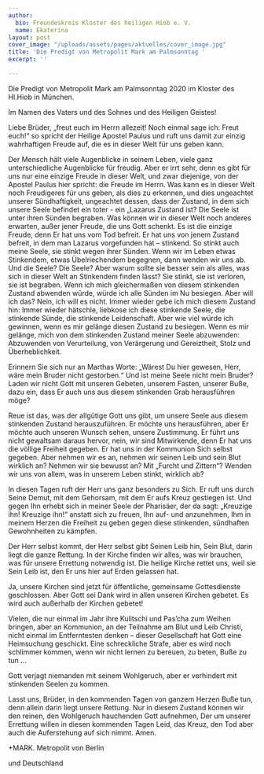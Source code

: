 ```yaml
---
author:
  bio: Freundeskreis Kloster des heiligen Hiob e. V.
  name: Ekaterina
layout: post
cover_image: "/uploads/assets/pages/aktuelles/cover_image.jpg"
title: 'Die Predigt von Metropolit Mark am Palmsonntag '
excerpt: ''

---
```

Die Predigt von Metropolit Mark am Palmsonntag 2020 im Kloster des Hl.Hiob in München.

Im Namen des Vaters und des Sohnes und des Heiligen Geistes!

Liebe Brüder, „freut euch im Herrn allezeit! Noch einmal sage ich: Freut euch!“ so spricht der Heilige Apostel Paulus und ruft uns damit zur einzig wahrhaftigen Freude auf, die es in dieser Welt für uns geben kann.

Der Mensch hält viele Augenblicke in seinem Leben, viele ganz unterschiedliche Augenblicke für freudig. Aber er irrt sehr, denn es gibt für uns nur eine einzige Freude in dieser Welt, und zwar diejenige, von der Apostel Paulus hier spricht: die Freude im Herrn. Was kann es in dieser Welt noch Freudigeres für uns geben, als dies zu erkennen, und dies ungeachtet unserer Sündhaftigkeit, ungeachtet dessen, dass der Zustand, in dem sich unsere Seele befindet ein toter - ein „Lazarus Zustand ist? Die Seele ist unter ihren Sünden begraben. Was können wir in dieser Welt noch anderes erwarten, außer jener Freude, die uns Gott schenkt. Es ist die einzige Freude, denn Er hat uns vom Tod befreit. Er hat uns von jenem Zustand befreit, in dem man Lazarus vorgefunden hat – stinkend. So stinkt auch meine Seele, sie stinkt wegen ihrer Sünden. Wenn wir im Leben etwas Stinkendem, etwas Übelriechendem begegnen, dann wenden wir uns ab. Und die Seele? Die Seele? Aber warum sollte sie besser sein als alles, was sich in dieser Welt an Stinkendem finden lässt? Sie stinkt, sie ist verloren, sie ist begraben. Wenn ich mich gleichermaßen von diesem stinkenden Zustand abwenden würde, würde ich alle Sünden im Nu besiegen. Aber will ich das? Nein, ich will es nicht. Immer wieder gebe ich mich diesem Zustand hin: Immer wieder hätschle, liebkose ich diese stinkende Seele, die stinkende Sünde, die stinkende Leidenschaft. Aber wie viel würde ich gewinnen, wenn es mir gelänge diesen Zustand zu besiegen. Wenn es mir gelänge, mich von dem stinkenden Zustand meiner Seele abzuwenden: Abzuwenden von Verurteilung, von Verärgerung und Gereiztheit, Stolz und Überheblichkeit.

Erinnern Sie sich nur an Marthas Worte: „Wärest Du hier gewesen, Herr, wäre mein Bruder nicht gestorben.“ Und ist meine Seele nicht mein Bruder? Laden wir nicht Gott mit unseren Gebeten, unserem Fasten, unserer Buße, dazu ein, dass Er auch uns aus diesem stinkenden Grab herausführen möge?

Reue ist das, was der allgütige Gott uns gibt, um unsere Seele aus diesem stinkenden Zustand herauszuführen. Er möchte uns herausführen, aber Er möchte auch unseren Wunsch sehen, unsere Zustimmung. Er führt uns nicht gewaltsam daraus hervor, nein, wir sind Mitwirkende, denn Er hat uns die völlige Freiheit gegeben. Er hat uns in der Kommunion Sich selbst gegeben. Aber nehmen wir es an, nehmen wir seinen Leib und sein Blut wirklich an? Nehmen wir sie bewusst an? Mit „Furcht und Zittern“? Wenden wir uns von allem, was in unserem Leben stinkt, wirklich ab?

In diesen Tagen ruft der Herr uns ganz besonders zu Sich. Er ruft uns durch Seine Demut, mit dem Gehorsam, mit dem Er aufs Kreuz gestiegen ist. Und gegen Ihn erhebt sich in meiner Seele der Pharisäer, der da sagt: „Kreuzige ihn! Kreuzige ihn!“ anstatt sich zu freuen, Ihn auf- und anzunehmen, Ihm in meinem Herzen die Freiheit zu geben gegen diese stinkenden, sündhaften Gewohnheiten zu kämpfen.

Der Herr selbst kommt, der Herr selbst gibt Seinen Leib hin, Sein Blut, darin liegt die ganze Rettung. In der Kirche finden wir alles, was wir brauchen, was für unsere Errettung notwendig ist. Die heilige Kirche rettet uns, weil sie Sein Leib ist, den Er uns hier auf Erden gelassen hat.

Ja, unsere Kirchen sind jetzt für öffentliche, gemeinsame Gottesdienste geschlossen. Aber Gott sei Dank wird in allen unseren Kirchen gebetet. Es wird auch außerhalb der Kirchen gebetet!

Vielen, die nur einmal im Jahr ihre Kulitschi und Pas’cha zum Weihen bringen, aber an Kommunion, an der Teilnahme am Blut und Leib Christi, nicht einmal im Entferntesten denken – dieser Gesellschaft hat Gott eine Heimsuchung geschickt. Eine schreckliche Strafe, aber es wird noch schlimmer kommen, wenn wir nicht lernen zu bereuen, zu beten, Buße zu tun ...

Gott verjagt niemanden mit seinem Wohlgeruch, aber er verhindert mit stinkenden Seelen zu kommen.

Lasst uns, Brüder, in den kommenden Tagen von ganzem Herzen Buße tun, denn allein darin liegt unsere Rettung. Nur in diesem Zustand können wir den reinen, den Wohlgeruch hauchenden Gott aufnehmen, Der um unserer Errettung willen in diesen kommenden Tagen Leid, das Kreuz, den Tod aber auch die Auferstehung auf sich nimmt. Amen.

\+MARK. Metropolit von Berlin

und Deutschland